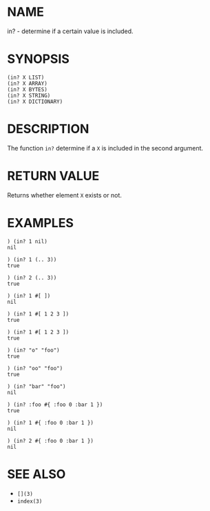 # NAME
in? - determine if a certain value is included.

# SYNOPSIS

    (in? X LIST)
    (in? X ARRAY)
    (in? X BYTES)
    (in? X STRING)
    (in? X DICTIONARY)

# DESCRIPTION
The function `in?` determine if a `X` is included in the second argument.

# RETURN VALUE
Returns whether element `X` exists or not.

# EXAMPLES

    ) (in? 1 nil)
    nil
    
    ) (in? 1 (.. 3))
    true
    
    ) (in? 2 (.. 3))
    true

    ) (in? 1 #[ ])
    nil
    
    ) (in? 1 #[ 1 2 3 ])
    true
    
    ) (in? 1 #[ 1 2 3 ])
    true

    ) (in? "o" "foo")
    true
    
    ) (in? "oo" "foo")
    true
    
    ) (in? "bar" "foo")
    nil

    ) (in? :foo #{ :foo 0 :bar 1 })
    true
    
    ) (in? 1 #{ :foo 0 :bar 1 })
    nil
    
    ) (in? 2 #{ :foo 0 :bar 1 })
    nil

# SEE ALSO
- `[](3)`
- `index(3)`
